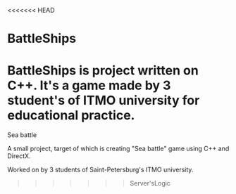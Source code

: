 <<<<<<< HEAD
# BattleShips

BattleShips is project written on C++.
It's a game made by 3 student's of ITMO university for educational practice.
=======
Sea battle

A small project, target of which is creating "Sea battle" game using C++ and DirectX.

Worked on by 3 students of Saint-Petersburg's ITMO university.
>>>>>>> Server'sLogic
